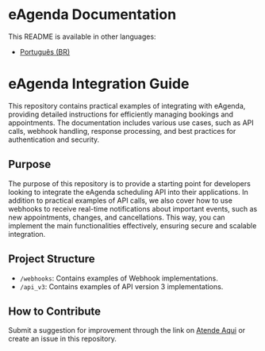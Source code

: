 # eAgenda Documentation

This README is available in other languages:
* [Português (BR)](README.pt-BR.md)

# eAgenda Integration Guide
This repository contains practical examples of integrating with eAgenda, providing detailed instructions for efficiently managing bookings and appointments. The documentation includes various use cases, such as API calls, webhook handling, response processing, and best practices for authentication and security.

## Purpose
The purpose of this repository is to provide a starting point for developers looking to integrate the eAgenda scheduling API into their applications. In addition to practical examples of API calls, we also cover how to use webhooks to receive real-time notifications about important events, such as new appointments, changes, and cancellations. This way, you can implement the main functionalities effectively, ensuring secure and scalable integration.

## Project Structure

- `/webhooks`:  Contains examples of Webhook implementations.
- `/api_v3`: Contains examples of API version 3 implementations.

## How to Contribute

Submit a suggestion for improvement through the link on [Atende Aqui](https://mupisys.atendeaqui.com.br/desenvolvimento) or create an issue in this repository.

